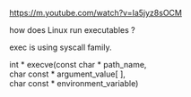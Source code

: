 https://m.youtube.com/watch?v=Ia5jyz8sOCM  

how does Linux run executables ?  

exec is using syscall family.  

int * execve(const char * path_name,  
    char const * argument_value[ ],  
    char const * environment_variable)

